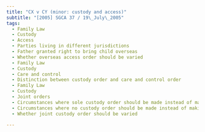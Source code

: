 ```yaml
---
title: "CX v CY (minor: custody and access)"
subtitle: "[2005] SGCA 37 / 19\_July\_2005"
tags:
  - Family Law
  - Custody
  - Access
  - Parties living in different jurisdictions
  - Father granted right to bring child overseas
  - Whether overseas access order should be varied
  - Family Law
  - Custody
  - Care and control
  - Distinction between custody order and care and control order
  - Family Law
  - Custody
  - Joint orders
  - Circumstances where sole custody order should be made instead of making joint or no custody order
  - Circumstances where no custody order should be made instead of making joint custody order
  - Whether joint custody order should be varied

---
```


